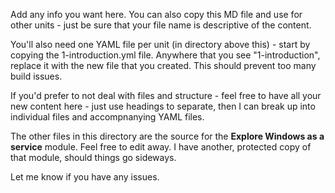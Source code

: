 Add any info you want here. You can also copy this MD file and use for other units - just be sure that your file name is descriptive of the content. 

You'll also need one YAML file per unit (in directory above this) - start by copying the 1-introduction.yml file. Anywhere that you see "1-introduction", replace it with the new file that you created. This should prevent too many build issues.

If you'd prefer to not deal with files and structure - feel free to have all your new content here - just use headings to separate, then I can break up into individual files and accompnanying YAML files.

The other files in this directory are the source for the **Explore Windows as a service** module. Feel free to edit away. I have another, protected copy of that module, should things go sideways.

Let me know if you have any issues.